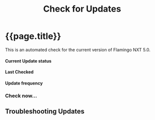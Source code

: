﻿---
title: Check for Updates
---

# {{page.title}}
This is an automated check for the current version of Flamingo NXT 5.0.

#### Current Update status

#### Last Checked

#### Update frequency

### Check now...

## Troubleshooting Updates
